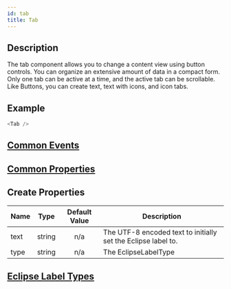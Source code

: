 ```yaml
---
id: tab
title: Tab
---
```


## Description

The tab component allows you to change a content view using button controls. You can organize an extensive amount of data in a compact form. Only one tab can be active at a time, and the active tab can be scrollable. Like Buttons, you can create text, text with icons, and icon tabs.

## Example

```javascript
<Tab />
```

## [Common Events](../types/Events.md)

## [Common Properties](../types/Properties.md)

## Create Properties

| Name | Type   | Default Value | Description                                                   |
| ---- | ------ | :-----------: | ------------------------------------------------------------- |
| text | string |      n/a      | The UTF-8 encoded text to initially set the Eclipse label to. |
| type | string |      n/a      | The EclipseLabelType                                          |

## [Eclipse Label Types](../types/EclipseLabelType.md)
